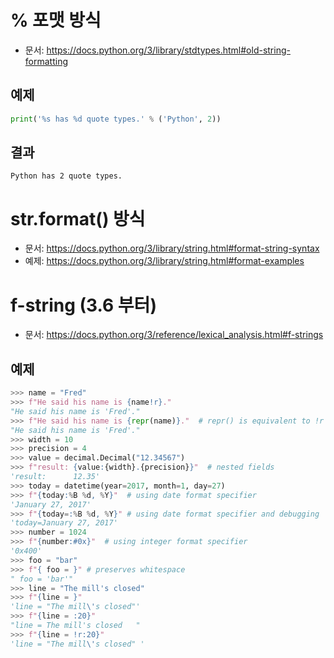 # % 포맷 방식
- 문서: https://docs.python.org/3/library/stdtypes.html#old-string-formatting
## 예제
```python
print('%s has %d quote types.' % ('Python', 2))
```
## 결과
```
Python has 2 quote types.
```


# str.format() 방식
- 문서: https://docs.python.org/3/library/string.html#format-string-syntax
- 예제: https://docs.python.org/3/library/string.html#format-examples

# f-string (3.6 부터)
- 문서: https://docs.python.org/3/reference/lexical_analysis.html#f-strings
## 예제
```python
>>> name = "Fred"
>>> f"He said his name is {name!r}."
"He said his name is 'Fred'."
>>> f"He said his name is {repr(name)}."  # repr() is equivalent to !r
"He said his name is 'Fred'."
>>> width = 10
>>> precision = 4
>>> value = decimal.Decimal("12.34567")
>>> f"result: {value:{width}.{precision}}"  # nested fields
'result:      12.35'
>>> today = datetime(year=2017, month=1, day=27)
>>> f"{today:%B %d, %Y}"  # using date format specifier
'January 27, 2017'
>>> f"{today=:%B %d, %Y}" # using date format specifier and debugging
'today=January 27, 2017'
>>> number = 1024
>>> f"{number:#0x}"  # using integer format specifier
'0x400'
>>> foo = "bar"
>>> f"{ foo = }" # preserves whitespace
" foo = 'bar'"
>>> line = "The mill's closed"
>>> f"{line = }"
'line = "The mill\'s closed"'
>>> f"{line = :20}"
"line = The mill's closed   "
>>> f"{line = !r:20}"
'line = "The mill\'s closed" '
```